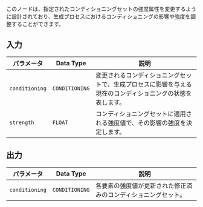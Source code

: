 このノードは、指定されたコンディショニングセットの強度属性を変更するように設計されており、生成プロセスにおけるコンディショニングの影響や強度を調整することができます。

## 入力

| パラメータ | Data Type | 説明 |
|-----------|-------------|-------------|
| `conditioning` | `CONDITIONING` | 変更されるコンディショニングセットで、生成プロセスに影響を与える現在のコンディショニングの状態を表します。 |
| `strength` | `FLOAT` | コンディショニングセットに適用される強度値で、その影響の強度を決定します。 |

## 出力

| パラメータ | Data Type | 説明 |
|-----------|-------------|-------------|
| `conditioning` | `CONDITIONING` | 各要素の強度値が更新された修正済みのコンディショニングセット。 |
